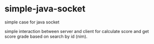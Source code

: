 # simple-java-socket
simple case for java socket

simple interaction between server and client for calculate score and get score grade
based on search by id (nim).

